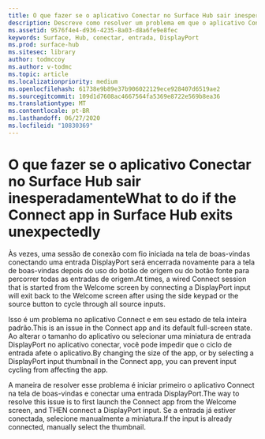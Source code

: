 ```yaml
---
title: O que fazer se o aplicativo Conectar no Surface Hub sair inesperadamente
description: Descreve como resolver um problema em que o aplicativo Connect no Surface Hub sai para a tela de boas-vindas após percorrer as entradas.
ms.assetid: 9576f4e4-d936-4235-8a03-d8a6fe9e8fec
keywords: Surface, Hub, conectar, entrada, DisplayPort
ms.prod: surface-hub
ms.sitesec: library
author: todmccoy
ms.author: v-todmc
ms.topic: article
ms.localizationpriority: medium
ms.openlocfilehash: 61738e9b89e37b906022129ece928407d6519ae2
ms.sourcegitcommit: 109d1d7608ac4667564fa5369e8722e569b8ea36
ms.translationtype: MT
ms.contentlocale: pt-BR
ms.lasthandoff: 06/27/2020
ms.locfileid: "10830369"
---
```

# <span data-ttu-id="5fc82-104">O que fazer se o aplicativo Conectar no Surface Hub sair inesperadamente</span><span class="sxs-lookup"><span data-stu-id="5fc82-104">What to do if the Connect app in Surface Hub exits unexpectedly</span></span>

<span data-ttu-id="5fc82-105">Às vezes, uma sessão de conexão com fio iniciada na tela de boas-vindas conectando uma entrada DisplayPort será encerrada novamente para a tela de boas-vindas depois do uso do botão de origem ou do botão fonte para percorrer todas as entradas de origem.</span><span class="sxs-lookup"><span data-stu-id="5fc82-105">At times, a wired Connect session that is started from the Welcome screen by connecting a DisplayPort input will exit back to the Welcome screen after using the side keypad or the source button to cycle through all source inputs.</span></span>

<span data-ttu-id="5fc82-106">Isso é um problema no aplicativo Connect e em seu estado de tela inteira padrão.</span><span class="sxs-lookup"><span data-stu-id="5fc82-106">This is an issue in the Connect app and its default full-screen state.</span></span> <span data-ttu-id="5fc82-107">Ao alterar o tamanho do aplicativo ou selecionar uma miniatura de entrada DisplayPort no aplicativo conectar, você pode impedir que o ciclo de entrada afete o aplicativo.</span><span class="sxs-lookup"><span data-stu-id="5fc82-107">By changing the size of the app, or by selecting a DisplayPort input thumbnail in the Connect app, you can prevent input cycling from affecting the app.</span></span>

<span data-ttu-id="5fc82-108">A maneira de resolver esse problema é iniciar primeiro o aplicativo Connect na tela de boas-vindas e conectar uma entrada DisplayPort.</span><span class="sxs-lookup"><span data-stu-id="5fc82-108">The way to resolve this issue is to first launch the Connect app from the Welcome screen, and THEN connect a DisplayPort input.</span></span> <span data-ttu-id="5fc82-109">Se a entrada já estiver conectada, selecione manualmente a miniatura.</span><span class="sxs-lookup"><span data-stu-id="5fc82-109">If the input is already connected, manually select the thumbnail.</span></span>
